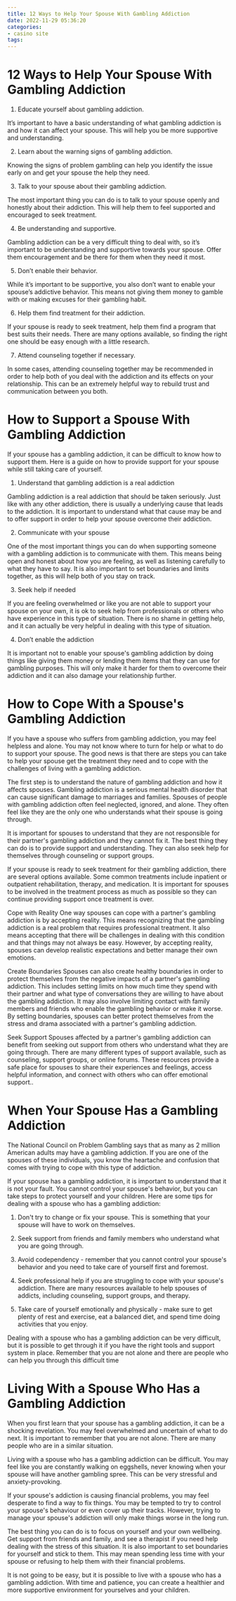```yaml
---
title: 12 Ways to Help Your Spouse With Gambling Addiction 
date: 2022-11-29 05:36:20
categories:
- casino site
tags:
---
```



#  12 Ways to Help Your Spouse With Gambling Addiction 

1. Educate yourself about gambling addiction.

It’s important to have a basic understanding of what gambling addiction is and how it can affect your spouse. This will help you be more supportive and understanding.

2. Learn about the warning signs of gambling addiction.

Knowing the signs of problem gambling can help you identify the issue early on and get your spouse the help they need.

3. Talk to your spouse about their gambling addiction.

The most important thing you can do is to talk to your spouse openly and honestly about their addiction. This will help them to feel supported and encouraged to seek treatment.

4. Be understanding and supportive.

Gambling addiction can be a very difficult thing to deal with, so it’s important to be understanding and supportive towards your spouse. Offer them encouragement and be there for them when they need it most.

5. Don’t enable their behavior.

While it’s important to be supportive, you also don’t want to enable your spouse’s addictive behavior. This means not giving them money to gamble with or making excuses for their gambling habit.

6. Help them find treatment for their addiction.

If your spouse is ready to seek treatment, help them find a program that best suits their needs. There are many options available, so finding the right one should be easy enough with a little research.

7. Attend counseling together if necessary.

In some cases, attending counseling together may be recommended in order to help both of you deal with the addiction and its effects on your relationship. This can be an extremely helpful way to rebuild trust and communication between you both.

#  How to Support a Spouse With Gambling Addiction 

If your spouse has a gambling addiction, it can be difficult to know how to support them. Here is a guide on how to provide support for your spouse while still taking care of yourself.

1. Understand that gambling addiction is a real addiction 

Gambling addiction is a real addiction that should be taken seriously. Just like with any other addiction, there is usually a underlying cause that leads to the addiction. It is important to understand what that cause may be and to offer support in order to help your spouse overcome their addiction.

2. Communicate with your spouse 

One of the most important things you can do when supporting someone with a gambling addiction is to communicate with them. This means being open and honest about how you are feeling, as well as listening carefully to what they have to say. It is also important to set boundaries and limits together, as this will help both of you stay on track.

3. Seek help if needed 

If you are feeling overwhelmed or like you are not able to support your spouse on your own, it is ok to seek help from professionals or others who have experience in this type of situation. There is no shame in getting help, and it can actually be very helpful in dealing with this type of situation.

4. Don’t enable the addiction 

It is important not to enable your spouse's gambling addiction by doing things like giving them money or lending them items that they can use for gambling purposes. This will only make it harder for them to overcome their addiction and it can also damage your relationship further.

#  How to Cope With a Spouse's Gambling Addiction 

If you have a spouse who suffers from gambling addiction, you may feel helpless and alone. You may not know where to turn for help or what to do to support your spouse. The good news is that there are steps you can take to help your spouse get the treatment they need and to cope with the challenges of living with a gambling addiction.

The first step is to understand the nature of gambling addiction and how it affects spouses. Gambling addiction is a serious mental health disorder that can cause significant damage to marriages and families. Spouses of people with gambling addiction often feel neglected, ignored, and alone. They often feel like they are the only one who understands what their spouse is going through.

It is important for spouses to understand that they are not responsible for their partner's gambling addiction and they cannot fix it. The best thing they can do is to provide support and understanding. They can also seek help for themselves through counseling or support groups.

If your spouse is ready to seek treatment for their gambling addiction, there are several options available. Some common treatments include inpatient or outpatient rehabilitation, therapy, and medication. It is important for spouses to be involved in the treatment process as much as possible so they can continue providing support once treatment is over.

Cope with Reality 
One way spouses can cope with a partner's gambling addiction is by accepting reality. This means recognizing that the gambling addiction is a real problem that requires professional treatment. It also means accepting that there will be challenges in dealing with this condition and that things may not always be easy. However, by accepting reality, spouses can develop realistic expectations and better manage their own emotions.

Create Boundaries 
Spouses can also create healthy boundaries in order to protect themselves from the negative impacts of a partner's gambling addiction. This includes setting limits on how much time they spend with their partner and what type of conversations they are willing to have about the gambling addiction. It may also involve limiting contact with family members and friends who enable the gambling behavior or make it worse. By setting boundaries, spouses can better protect themselves from the stress and drama associated with a partner's gambling addiction.

 Seek Support 
Spouses affected by a partner's gambling addiction can benefit from seeking out support from others who understand what they are going through. There are many different types of support available, such as counseling, support groups, or online forums. These resources provide a safe place for spouses to share their experiences and feelings, access helpful information, and connect with others who can offer emotional support..

#  When Your Spouse Has a Gambling Addiction 

The National Council on Problem Gambling says that as many as 2 million American adults may have a gambling addiction. If you are one of the spouses of these individuals, you know the heartache and confusion that comes with trying to cope with this type of addiction.

If your spouse has a gambling addiction, it is important to understand that it is not your fault. You cannot control your spouse's behavior, but you can take steps to protect yourself and your children. Here are some tips for dealing with a spouse who has a gambling addiction:

1. Don't try to change or fix your spouse. This is something that your spouse will have to work on themselves.

2. Seek support from friends and family members who understand what you are going through.

3. Avoid codependency - remember that you cannot control your spouse's behavior and you need to take care of yourself first and foremost.

4. Seek professional help if you are struggling to cope with your spouse's addiction. There are many resources available to help spouses of addicts, including counseling, support groups, and therapy.

5. Take care of yourself emotionally and physically - make sure to get plenty of rest and exercise, eat a balanced diet, and spend time doing activities that you enjoy.

Dealing with a spouse who has a gambling addiction can be very difficult, but it is possible to get through it if you have the right tools and support system in place. Remember that you are not alone and there are people who can help you through this difficult time

#  Living With a Spouse Who Has a Gambling Addiction

When you first learn that your spouse has a gambling addiction, it can be a shocking revelation. You may feel overwhelmed and uncertain of what to do next. It is important to remember that you are not alone. There are many people who are in a similar situation.

Living with a spouse who has a gambling addiction can be difficult. You may feel like you are constantly walking on eggshells, never knowing when your spouse will have another gambling spree. This can be very stressful and anxiety-provoking.

If your spouse's addiction is causing financial problems, you may feel desperate to find a way to fix things. You may be tempted to try to control your spouse's behaviour or even cover up their tracks. However, trying to manage your spouse's addiction will only make things worse in the long run.

The best thing you can do is to focus on yourself and your own wellbeing. Get support from friends and family, and see a therapist if you need help dealing with the stress of this situation. It is also important to set boundaries for yourself and stick to them. This may mean spending less time with your spouse or refusing to help them with their financial problems.

It is not going to be easy, but it is possible to live with a spouse who has a gambling addiction. With time and patience, you can create a healthier and more supportive environment for yourselves and your children.